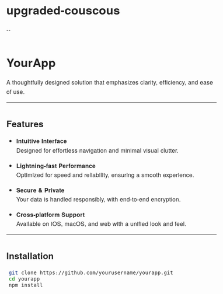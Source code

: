 # upgraded-couscous
--
<!-- Custom Style for Font (works on GitHub Pages, not plain GitHub) -->
<style>
body {
  font-family: 'Helvetica Neue', Helvetica, Arial, sans-serif;
  font-size: 16px;
  color: #222;
  line-height: 1.6;
  letter-spacing: 0.02em;
}
h1, h2, h3, h4 {
  font-weight: 600;
  margin-top: 1.6em;
  margin-bottom: 0.5em;
  letter-spacing: 0.01em;
}
code, pre {
  font-family: 'SF Mono', 'Menlo', 'Monaco', 'Consolas', monospace;
  background: #f4f4f4;
  padding: .2em .4em;
  border-radius: 4px;
}
</style>

# YourApp

A thoughtfully designed solution that emphasizes clarity, efficiency, and ease of use.

---

## Features

- **Intuitive Interface**  
  Designed for effortless navigation and minimal visual clutter.

- **Lightning-fast Performance**  
  Optimized for speed and reliability, ensuring a smooth experience.

- **Secure & Private**  
  Your data is handled responsibly, with end-to-end encryption.

- **Cross-platform Support**  
  Available on iOS, macOS, and web with a unified look and feel.

---

## Installation

```bash
git clone https://github.com/yourusername/yourapp.git
cd yourapp
npm install

